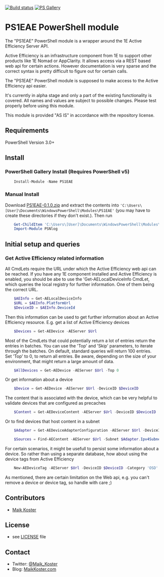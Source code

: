 ﻿[![Build status](https://ci.appveyor.com/api/projects/status/7mfb39slx2s8yuok/branch/master?svg=true)](https://ci.appveyor.com/project/MKoster/ps1eae/branch/master) [![PS Gallery](https://img.shields.io/badge/install-PS%20Gallery-blue.svg)](https://www.powershellgallery.com/packages/PS1EAE)

# PS1EAE PowerShell module

The "PS1EAE" PowerShell module is a wrapper around the 1E Active Efficiency Server API.

Active Efficiency is an infrastructure component from 1E to support other products like 1E Nomad or AppClarity. It allows access via a REST based web api for certain actions. However documentation is very sparse and the correct syntax is pretty difficult to figure out for certain calls.

The "PS1EAE" PowerShell module is supposed to make access to the Active Efficiency api easier.

It's currently in alpha stage and only a part of the existing functionality is covered. All names and values are subject to possible changes. Please test properly before using this module.

This module is provided "AS IS" in accordance with the repository license.

## Requirements

PowerShell Version 3.0+

## Install

### PowerShell Gallery Install (Requires PowerShell v5)

```powershell
    Install-Module -Name PS1EAE
```

### Manual Install

Download [PS1EAE-0.1.0.zip](https://github.com/MaikKoster/PS1EAE/releases/download/v0.1.0/PS1EAE-0.1.0.zip) and extract the contents into `'C:\Users\[User]\Documents\WindowsPowerShell\Modules\PS1EAE'` (you may have to create these directories if they don't exist.). Then run

```powershell
    Get-ChildItem 'C:\Users\[User]\Documents\WindowsPowerShell\Modules\PS1EAE\' -Recurse | Unblock-File
    Import-Module PSNlog
```

## Initial setup and queries

### Get Active Efficiency related information

All CmdLets require the URL under which the Active Efficiency web api can be reached. If you have any 1E component installed and Active Efficiency is enabled, you should be abe to use the 'Get-AELocalDeviceInfo CmdLet, which queries the local registry for further information. One of them being the correct URL.

```powershell
    $AEInfo = Get-AELocalDeviceInfo
    $URL = $AEInfo.PlatformUrl
    $DeviceID = $AEInfo.DeviceId
```

Then this information can be used to get further information about an Active Efficiency resource. E.g. get a list of Active Efficiency devices

```powershell
    $Devices = Get-AEDevice -AEServer $Url
```

Most of the CmdLets that could potentially return a lot of entries return the entries in batches. You can use the 'Top' and 'Skip' parameters, to iterate through the batches. On default, standard queries will return 100 entries. Set 'Top' to 0, to return all entries. Be aware, depending on the size of your environment, that might return a large amount of data.

```powershell
    $AllDevices = Get-AEDevice -AEServer $Url -Top 0
```

Or get information about a device

```powershell
    $Device = Get-AEDevice -AEServer $Url -DeviceID $DeviceID
```

The content that is associated with the device, which can be very helpful to validate devices that are configured as precaches

```powershell
    $Content = Get-AEDeviceContent -AEServer $Url -DeviceID $DeviceID
```

Or to find devices that host content in a subnet

```powershell
    $Adapter = Get-AEDeviceAdapterConfiguration -AEServer $Url -DeviceID $DeviceID

    $Sources = Find-AEContent -AEServer $Url -Subnet $Adapter.Ipv4Subnet -Content TST012345 -Version 1 -Extend Subnet
```

For certain scenarios, it might be usefull to persist some information about a device. So rather than using a separate database, how about using the device tags from Active Efficiency

```powershell
    New-AEDeviceTag -AEServer $Url -DeviceID $DeviceID -Category 'OSD' -Name 'InstallO365' -Value 'YES'
```

As mentioned, there are certain limitation on the Web api, e.g. you can't remove a device or device tag, so handle with care ;)

## Contributors

* [Maik Koster](https://github.com/MaikKoster)

## License

* see [LICENSE](LICENSE) file

## Contact

* Twitter: [@Maik_Koster](https://twitter.com/Maik_Koster)
* Blog: [MaikKoster.com](http://MaikKoster.com/)

